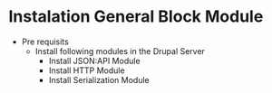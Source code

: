 # Instalation General Block Module


* Pre requisits
    * Install following modules in the Drupal Server 
        * Install JSON:API Module
        * Install HTTP Module   
        * Install Serialization Module